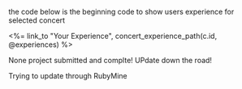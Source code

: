 the code below is the beginning code to show users experience for selected concert

<td><%= link_to "Your Experience", concert_experience_path(c.id, @experiences) %>

None project submitted and complte! UPdate down the road!

Trying to update through RubyMine